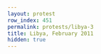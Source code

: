 ```yaml
---
layout: protest
row_index: 451
permalink: protests/libya-3
title: Libya, February 2011
hidden: true
---
```

